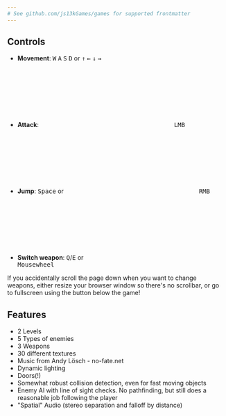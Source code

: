 ```yaml
---
# See github.com/js13kGames/games for supported frontmatter
---
```

## Controls

- **Movement**: <kbd>W</kbd> <kbd>A</kbd> <kbd>S</kbd> <kbd>D</kbd> or <kbd>↑</kbd> <kbd>←</kbd> <kbd>↓</kbd> <kbd>→</kbd>
- **Attack**: <kbd><svg><use href=#i-mouse></svg> LMB</kbd>
- **Jump**: <kbd>Space</kbd> or <kbd><svg><use href=#i-mouse></svg> RMB</kbd>
- **Switch weapon**: <kbd>Q</kbd>/<kbd>E</kbd> or <kbd><svg><use href=#i-mouse></svg> Mousewheel</kbd>

If you accidentally scroll the page down when you want to change weapons, either resize your browser window so there's
no scrollbar, or go to fullscreen using the button below the game! 

## Features

- 2 Levels
- 5 Types of enemies
- 3 Weapons
- 30 different textures
- Music from Andy Lösch - no-fate.net
- Dynamic lighting
- Doors(!)
- Somewhat robust collision detection, even for fast moving objects
- Enemy AI with line of sight checks. No pathfinding, but still does a reasonable job following the player
- "Spatial" Audio (stereo separation and falloff by distance)